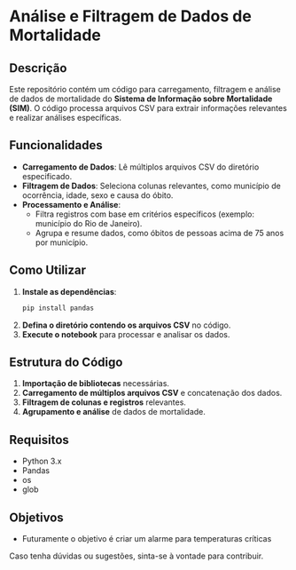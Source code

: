 # Análise e Filtragem de Dados de Mortalidade

## Descrição
Este repositório contém um código para carregamento, filtragem e análise de dados de mortalidade do **Sistema de Informação sobre Mortalidade (SIM)**. O código processa arquivos CSV para extrair informações relevantes e realizar análises específicas.

## Funcionalidades
- **Carregamento de Dados**: Lê múltiplos arquivos CSV do diretório especificado.
- **Filtragem de Dados**: Seleciona colunas relevantes, como município de ocorrência, idade, sexo e causa do óbito.
- **Processamento e Análise**:
  - Filtra registros com base em critérios específicos (exemplo: município do Rio de Janeiro).
  - Agrupa e resume dados, como óbitos de pessoas acima de 75 anos por município.

## Como Utilizar
1. **Instale as dependências**:
   ```bash
   pip install pandas
   ```
2. **Defina o diretório contendo os arquivos CSV** no código.
3. **Execute o notebook** para processar e analisar os dados.

## Estrutura do Código
1. **Importação de bibliotecas** necessárias.
2. **Carregamento de múltiplos arquivos CSV** e concatenação dos dados.
3. **Filtragem de colunas e registros** relevantes.
4. **Agrupamento e análise** de dados de mortalidade.

## Requisitos
- Python 3.x
- Pandas
- os
- glob

## Objetivos
- Futuramente o objetivo é criar um alarme para temperaturas críticas

Caso tenha dúvidas ou sugestões, sinta-se à vontade para contribuir.
